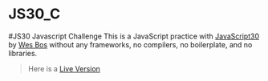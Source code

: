 # JS30_C
#JS30 Javascript Challenge
This is a JavaScript practice with [JavaScript30](https://javascript30.com/) by [Wes Bos](https://github.com/wesbos) without any frameworks, no compilers, no boilerplate, and no libraries.

>Here is a [Live Version](https://cerensolpan.github.io/JS30_C/index.html)
